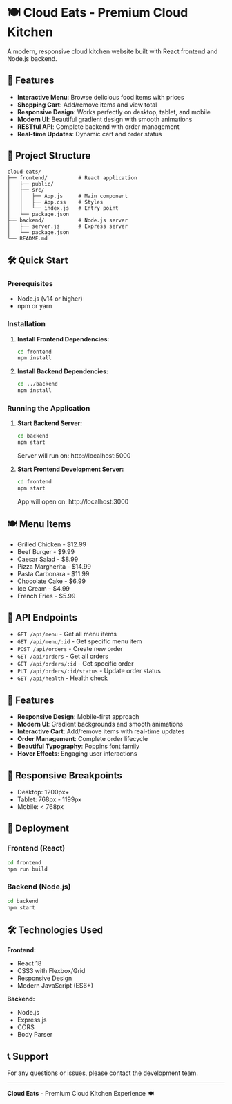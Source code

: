 # 🍽️ Cloud Eats - Premium Cloud Kitchen

A modern, responsive cloud kitchen website built with React frontend and Node.js backend.

## 🚀 Features

- **Interactive Menu**: Browse delicious food items with prices
- **Shopping Cart**: Add/remove items and view total
- **Responsive Design**: Works perfectly on desktop, tablet, and mobile
- **Modern UI**: Beautiful gradient design with smooth animations
- **RESTful API**: Complete backend with order management
- **Real-time Updates**: Dynamic cart and order status

## 📁 Project Structure

```
cloud-eats/
├── frontend/          # React application
│   ├── public/
│   ├── src/
│   │   ├── App.js     # Main component
│   │   ├── App.css    # Styles
│   │   └── index.js   # Entry point
│   └── package.json
├── backend/           # Node.js server
│   ├── server.js      # Express server
│   └── package.json
└── README.md
```

## 🛠️ Quick Start

### Prerequisites
- Node.js (v14 or higher)
- npm or yarn

### Installation

1. **Install Frontend Dependencies:**
   ```bash
   cd frontend
   npm install
   ```

2. **Install Backend Dependencies:**
   ```bash
   cd ../backend
   npm install
   ```

### Running the Application

1. **Start Backend Server:**
   ```bash
   cd backend
   npm start
   ```
   Server will run on: http://localhost:5000

2. **Start Frontend Development Server:**
   ```bash
   cd frontend
   npm start
   ```
   App will open on: http://localhost:3000

## 🍽️ Menu Items

- Grilled Chicken - $12.99
- Beef Burger - $9.99
- Caesar Salad - $8.99
- Pizza Margherita - $14.99
- Pasta Carbonara - $11.99
- Chocolate Cake - $6.99
- Ice Cream - $4.99
- French Fries - $5.99

## 🔧 API Endpoints

- `GET /api/menu` - Get all menu items
- `GET /api/menu/:id` - Get specific menu item
- `POST /api/orders` - Create new order
- `GET /api/orders` - Get all orders
- `GET /api/orders/:id` - Get specific order
- `PUT /api/orders/:id/status` - Update order status
- `GET /api/health` - Health check

## 🎨 Features

- **Responsive Design**: Mobile-first approach
- **Modern UI**: Gradient backgrounds and smooth animations
- **Interactive Cart**: Add/remove items with real-time updates
- **Order Management**: Complete order lifecycle
- **Beautiful Typography**: Poppins font family
- **Hover Effects**: Engaging user interactions

## 📱 Responsive Breakpoints

- Desktop: 1200px+
- Tablet: 768px - 1199px
- Mobile: < 768px

## 🚀 Deployment

### Frontend (React)
```bash
cd frontend
npm run build
```

### Backend (Node.js)
```bash
cd backend
npm start
```

## 🛠️ Technologies Used

**Frontend:**
- React 18
- CSS3 with Flexbox/Grid
- Responsive Design
- Modern JavaScript (ES6+)

**Backend:**
- Node.js
- Express.js
- CORS
- Body Parser

## 📞 Support

For any questions or issues, please contact the development team.

---

**Cloud Eats** - Premium Cloud Kitchen Experience 🍽️

